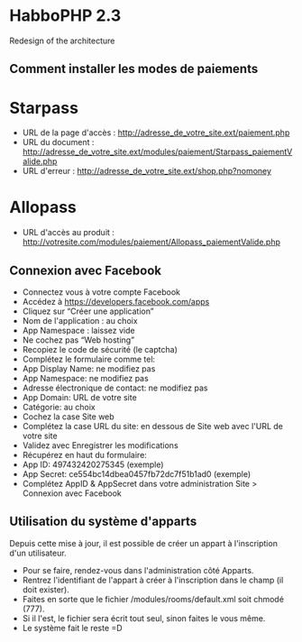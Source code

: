 HabboPHP 2.3
==============

Redesign of the architecture

## Comment installer les modes de paiements
# Starpass
* URL de la page d'accès : http://adresse_de_votre_site.ext/paiement.php
* URL du document : http://adresse_de_votre_site.ext/modules/paiement/Starpass_paiementValide.php
* URL d'erreur : http://adresse_de_votre_site.ext/shop.php?nomoney

# Allopass
* URL d'accès au produit : http://votresite.com/modules/paiement/Allopass_paiementValide.php

## Connexion avec Facebook

* Connectez vous à votre compte Facebook
* Accédez à https://developers.facebook.com/apps
* Cliquez sur “Créer une application”
* Nom de l'application : au choix
* App Namespace : laissez vide
* Ne cochez pas “Web hosting”
* Recopiez le code de sécurité (le captcha)
* Complétez le formulaire comme tel:
* App Display Name: ne modifiez pas
* App Namespace: ne modifiez pas
* Adresse électronique de contact: ne modifiez pas
* App Domain: URL de votre site
* Catégorie: au choix
* Cochez la case Site web
* Complétez la case URL du site: en dessous de Site web avec l'URL de votre site
* Validez avec Enregistrer les modifications
* Récupérez en haut du formulaire:
* App ID: 497432420275345 (exemple)
* App Secret: ce554bc14dbea0457fb72dc7f51b1ad0 (exemple)
* Complétez AppID & AppSecret dans votre administration Site > Connexion avec Facebook

## Utilisation du système d'apparts

Depuis cette mise à jour, il est possible de créer un appart à l'inscription d'un utilisateur.
* Pour se faire, rendez-vous dans l'administration côté Apparts.
* Rentrez l'identifiant de l'appart à créer à l'inscription dans le champ (il doit exister).
* Faites en sorte que le fichier /modules/rooms/default.xml soit chmodé (777).
* Si il l'est, le fichier sera écrit tout seul, sinon faites le vous même.
* Le système fait le reste =D

